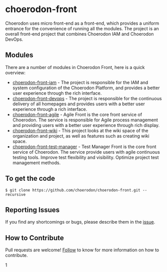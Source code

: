 # choerodon-front

Choerodon uses micro front-end as a front-end, which provides a uniform entrance for the convenience of running all the modules. The project is an overall front-end project that combines Choerodon IAM and Choerodon DevOps.

## Modules

There are a number of modules in Choerodon Front, here is a quick overview:

* [choerodon-front-iam](https://github.com/choerodon/choerodon-front-iam) - The project is responsible for the IAM and system configuration of the Choerodon Platform, and provides a better user experience through the rich interface.
* [choerodon-front-devops](https://github.com/choerodon/choerodon-front-devops) - The project is responsible for the continuous delivery of all homepages and provides users with a better user experience through a rich interface.
* [choerodon-front-agile](https://github.com/choerodon/choerodon-front-agile) - Agile Front is the core front service of Choerodon. The service is responsible for Agile process management and providing users with a better user experience through rich display.
* [choerodon-front-wiki](https://github.com/choerodon/choerodon-front-wiki) - This project looks at the wiki space of the organization and project, as well as features such as creating wiki space.
* [choerodon-front-test-manager](https://github.com/choerodon/choerodon-front-test-manager) - Test Manager Front is the core front service of Choerodon. The service provide users with agile continuous testing tools. Improve test flexibility and visibility. Optimize project test management methods.

## To get the code

```
$ git clone https://github.com/choerodon/choerodon-front.git --recursive
```

## Reporting Issues
If you find any shortcomings or bugs, please describe them in the [issue](https://github.com/choerodon/choerodon/issues/new?template=issue_template.md).

## How to Contribute
Pull requests are welcome! [Follow](https://github.com/choerodon/choerodon/blob/master/CONTRIBUTING.md) to know for more information on how to contribute.

1
